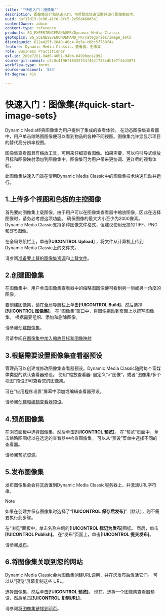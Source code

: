 ```yaml
---
title: '"快速入门：图像集"'
description: 图像集简介和快速入门，可帮助您快速设置并运行图像集技术。
uuid: daf17d13-9c06-41f0-8fc5-2e56d460d341
contentOwner: admin
content-type: reference
products: SG_EXPERIENCEMANAGER/Dynamic-Media-Classic
geptopics: SG_SCENESEVENONDEMAND_PK/categories/image_sets
discoiquuid: 612a425f-2840-46c4-8e5a-c0bc5f738f4e
feature: Dynamic Media Classic，查看器，图像集
role: Business Practitioner
exl-id: 280e7201-84d6-46b1-94bb-0499beca2992
source-git-commit: c5c8c4f96f18339734f4441733cdb1e7f34d3071
workflow-type: tm+mt
source-wordcount: '553'
ht-degree: 41%

---
```


# 快速入门：图像集{#quick-start-image-sets}

Dynamic Media经典图像集为用户提供了集成的查看体验。 在动态图像集查看器中，用户单击缩略图图像便可以看到物品的各种不同视图。图像集允许您显示项目的替代高分辨率视图。

图像集查看器具有缩放工具，可用来仔细查看图像。如果需要，可以将引导式缩放目标和图像映射添加到图像集中。图像集可为用户带来更协调、更详尽的观看体验。

此图像集快速入门旨在使用Dynamic Media Classic中的图像集技术快速启动并运行。

## 1.上传多个视图和色板的主控图像

首先要向图像集上载图像。由于用户可以在图像集查看器中缩放图像，因此在选择图像时，请务必考虑这项功能。 确保图像的最大大小至少为2000像素。 Dynamic Media Classic支持多种图像文件格式，但建议使用无损的TIFF、PNG和EPS图像。

在全局导航栏上，单击&#x200B;**[!UICONTROL Upload]** ，将文件从计算机上传到Dynamic Media Classic上的文件夹。

请参阅[准备要上载的图像集资源](preparing-image-set-assets-upload.md#preparing-image-set-assets-for-upload)和[上载文件](uploading-files.md#uploading-your-files)。

## 2.创建图像集

在图像集中，用户单击图像集查看器中的缩略图图像便可看到另一侧或另一角度的图像。

要创建图像集，请在全局导航栏上单击&#x200B;**[!UICONTROL Build]**，然后选择&#x200B;**[!UICONTROL 图像集]**。 在“图像集”窗口中，将图像拖动到页面上以撰写图像集。 根据需要组织、添加和删除图像。

请参阅[创建图像集](creating-image-set.md#creating-an-image-set)。

另请参阅[在图像集中加入缩放目标和图像映射](including-zoom-targets-image-maps.md#including-zoom-targets-and-image-maps-in-image-sets)

## 3.根据需要设置图像集查看器预设

管理员可以创建或修改图像集查看器预设。Dynamic Media Classic随附每个富媒体类型的默认查看器预设。 使用“缩放查看器: 自定义”>“图像”，或者“图像集/多个视图”预设即可查看您的图像集。

可在“应用程序设置”屏幕中添加或编辑查看器预设。

请参阅[创建和编辑查看器预设](application-setup.md#adding-and-editing-viewer-presets)。

## 4.预览图像集

在浏览面板中选择图像集，然后单击&#x200B;**[!UICONTROL 预览]**。 在“预览”页面中，单击缩略图图标以在选定的查看器中检查图像集。 可以从“预设”菜单中选择不同的查看器。

请参阅[预览资源](previewing-asset.md#previewing-an-asset)。

## 5.发布图像集

发布图像集会会将其放置到Dynamic Media Classic服务器上，并激活URL字符串。

>[!NOTE]
>
>如果在创建并保存图像集时选择了“**[!UICONTROL 保存后发布]**”（默认），则不需要执行此步骤。

在“浏览”面板中，单击名称左侧的&#x200B;**[!UICONTROL 标记为发布]**&#x200B;图标。 然后，单击&#x200B;**[!UICONTROL Publish]**。 在“发布”页面上，单击&#x200B;**[!UICONTROL 提交发布]**。

请参阅[发布](publishing-files.md#publishing-files)。

## 6.将图像集关联到您的网站

Dynamic Media Classic会为图像集创建URL调用，并在您发布后激活它们。 可以从“预览”屏幕复制这些 URL。

选择图像集，然后单击&#x200B;**[!UICONTROL 预览]**。 现在，选择一个图像集查看器预设，然后单击&#x200B;**[!UICONTROL 复制URL]**。

请参阅[将图像集链接到网页](linking-image-set-web-page.md#linking-an-image-set-to-a-web-page)。
